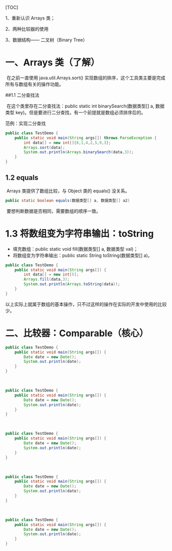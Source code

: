 [TOC]

1、重新认识 Arrays 类；

2、两种比较器的使用

3、数据结构—— 二叉树（Binary Tree）

# 一、Arrays 类（了解）

​	在之前一直使用 java.util.Arrays.sort() 实现数组的排序，这个工具类主要是完成所有与数组有关的操作功能。

##1.1 二分查找法

​	在这个类里存在二分查找法：public static int binarySearch(数据类型[] a, 数据类型 key)。但是要进行二分查找，有一个前提就是数组必须排序后的。

范例：实现二分查找

```java
public class TestDemo {
    public static void main(String args[]) throws ParseException {
        int data[] = new int[]{8,1,4,2,5,9,3};
        Arrays.sort(data);
        System.out.println(Arrays.binarySearch(data,3));
    }
}
```

## 1.2 equals

​		Arrays 类提供了数组比较，与 Object 类的 equals() 没关系。

```java
public static boolean equals(数据类型[] a, 数据类型[] a2)
```

​	要想判断数据是否相同，需要数组的顺序一致。

# 1.3 将数组变为字符串输出：toString 

- 填充数组：public static void fill(数据类型[] a, 数据类型 val)；
- 将数组变为字符串输出：public static String toString(数据类型[] a)。

```java
public class TestDemo {
    public static void main(String args[]) {
        int data[] = new int[5];
        Arrays.fill(data,3);
        System.out.println(Arrays.toString(data));
    }
}
```

​	以上实际上就属于数组的基本操作，只不过这样的操作在实际的开发中使用的比较少。

# 二、比较器：Comparable（核心）



```java
public class TestDemo {
    public static void main(String args[]) {
        Date date = new Date();
        System.out.println(date);
    }
}
```

​	

```java
public class TestDemo {
    public static void main(String args[]) {
        Date date = new Date();
        System.out.println(date);
    }
}
```

​	

```java
public class TestDemo {
    public static void main(String args[]) {
        Date date = new Date();
        System.out.println(date);
    }
}
```

​	

```java
public class TestDemo {
    public static void main(String args[]) {
        Date date = new Date();
        System.out.println(date);
    }
}
```

​	

```java
public class TestDemo {
    public static void main(String args[]) {
        Date date = new Date();
        System.out.println(date);
    }
}
```

​	

